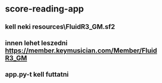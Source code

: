 # score-reading-app
## kell neki resources\FluidR3_GM.sf2
## innen lehet leszedni https://member.keymusician.com/Member/FluidR3_GM
## app.py-t kell futtatni 
